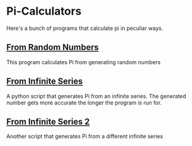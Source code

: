 # Pi-Calculators
Here's a bunch of programs that calculate pi in peculiar ways.

## [From Random Numbers](/FromRandom.py)
This program calculates Pi from generating random numbers

## [From Infinite Series](/infiniteSeries.py)
A python script that generates Pi from an infinite series. The generated number gets more accurate the longer the program is run for.
## [From Infinite Series 2](/infiniteSeries.py)
Another script that generates Pi from a different infinite series
